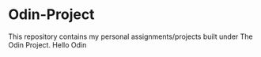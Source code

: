 # Odin-Project
This repository contains my personal assignments/projects built under The Odin Project.
Hello Odin